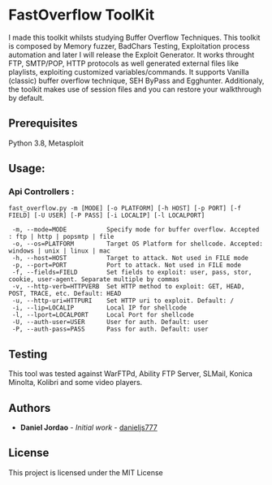 # FastOverflow ToolKit
I made this toolkit whilsts studying Buffer Overflow Techniques. This toolkit is composed by Memory fuzzer, BadChars Testing, Exploitation process automation and later I will release the Exploit Generator. It works throught FTP, SMTP/POP, HTTP protocols as well generated external files like playlists, exploiting customized variables/commands. It supports Vanilla (classic) buffer overflow technique, SEH ByPass and Egghunter. Additionaly, the toolkit makes use of session files and you can restore your walkthrough by default.

## Prerequisites

Python 3.8, Metasploit

## Usage: 
### Api Controllers :  

```
fast_overflow.py -m [MODE] [-o PLATFORM] [-h HOST] [-p PORT] [-f FIELD] [-U USER] [-P PASS] [-i LOCALIP] [-l LOCALPORT] 

 -m, --mode=MODE           Specify mode for buffer overflow. Accepted : ftp | http | popsmtp | file
 -o, --os=PLATFORM         Target OS Platform for shellcode. Accepted: windows | unix | linux | mac
 -h, --host=HOST           Target to attack. Not used in FILE mode
 -p, --port=PORT           Port to attack. Not used in FILE mode
 -f, --fields=FIELD        Set fields to exploit: user, pass, stor, cookie, user-agent. Separate multiple by commas
 -v, --http-verb=HTTPVERB  Set HTTP method to exploit: GET, HEAD, POST, TRACE, etc. Default: HEAD
 -u, --http-uri=HTTPURI    Set HTTP uri to exploit. Default: /
 -i, --lip=LOCALIP         Local IP for shellcode
 -l, --lport=LOCALPORT     Local Port for shellcode
 -U, --auth-user=USER      User for auth. Default: user
 -P, --auth-pass=PASS      Pass for auth. Default: user
```
## Testing

This tool was tested against WarFTPd, Ability FTP Server, SLMail, Konica Minolta, Kolibri and some video players.


## Authors

* **Daniel Jordao** - *Initial work* - [danieljs777](https://github.com/danieljs777)

## License

This project is licensed under the MIT License
